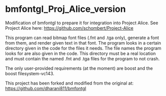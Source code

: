# bmfontgl_Proj_Alice_version
Modification of bmfontgl to prepare it for integration into Project Alice. See Project Alice here: https://github.com/schombert/Project-Alice

This program can read bitmap font files (.fnt and .tga only), generate a font from them, and render given text in that font.
The program looks in a certain directory given in the code for the files it needs. The file names the program looks for
are also given in the code. This directory must be a real location and must contain the named .fnt and .tga files for the 
program to not crash.

The only user-provided requirements (at the moment) are boost and the boost filesystem-vc143.

This project has been forked and modified from the original at: https://github.com/dharani811/bmfontgl

